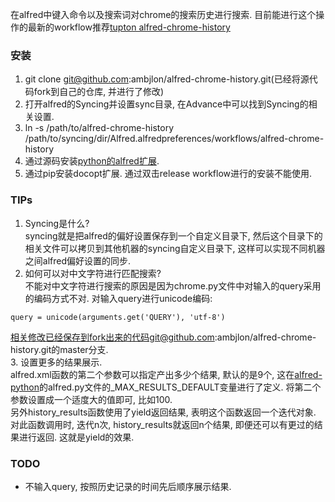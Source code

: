在alfred中键入命令以及搜索词对chrome的搜索历史进行搜索. 目前能进行这个操作的最新的workflow推荐[tupton alfred-chrome-history](https://github.com/tupton/alfred-chrome-history)

### 安装  
1. git clone git@github.com:ambjlon/alfred-chrome-history.git(已经将源代码fork到自己的仓库, 并进行了修改)  
2. 打开alfred的Syncing并设置sync目录, 在Advance中可以找到Syncing的相关设置.  
3. ln -s /path/to/alfred-chrome-history /path/to/syncing/dir/Alfred.alfredpreferences/workflows/alfred-chrome-history  
4. 通过源码安装[python的alfred扩展](https://github.com/nikipore/alfred-python).  
5. 通过pip安装docopt扩展.
通过双击release workflow进行的安装不能使用.
### TIPs  
1. Syncing是什么?  
syncing就是把alfred的偏好设置保存到一个自定义目录下, 然后这个目录下的相关文件可以拷贝到其他机器的syncing自定义目录下, 这样可以实现不同机器之间alfred偏好设置的同步.
2. 如何可以对中文字符进行匹配搜索?  
不能对中文字符进行搜索的原因是因为chrome.py文件中对输入的query采用的编码方式不对. 对输入query进行unicode编码:

```
query = unicode(arguments.get('QUERY'), 'utf-8')
```
相关修改已经保存到fork出来的代码git@github.com:ambjlon/alfred-chrome-history.git的master分支.  
3. 设置更多的结果展示.  
alfred.xml函数的第二个参数可以指定产出多少个结果, 默认的是9个, 这在[alfred-python](https://github.com/nikipore/alfred-python)的alfred.py文件的\_MAX\_RESULTS\_DEFAULT变量进行了定义. 将第二个参数设置成一个适度大的值即可, 比如100.  
另外history\_results函数使用了yield返回结果, 表明这个函数返回一个迭代对象. 对此函数调用时, 迭代n次,  history\_results就返回n个结果, 即便还可以有更过的结果进行返回. 这就是yield的效果.

### TODO
+ 不输入query, 按照历史记录的时间先后顺序展示结果.
